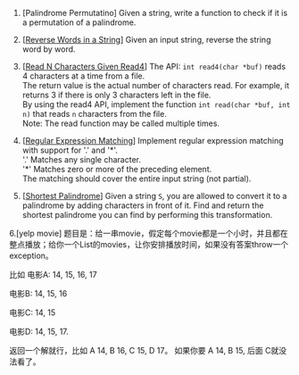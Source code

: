 1. [Palindrome Permutatino] Given a string, write a function to check if it is a permutation of a palindrome.

2. [[Reverse Words in a String](https://leetcode.com/problems/reverse-words-in-a-string/)] Given an input string, reverse the string word by word.

3. [[Read N Characters Given Read4](https://leetcode.com/problems/read-n-characters-given-read4-ii-call-multiple-times/)] The API: `int read4(char *buf)` reads 4 characters at a time from a file.  
The return value is the actual number of characters read. For example, it returns 3 if there is only 3 characters left in the file.  
By using the read4 API, implement the function `int read(char *buf, int n)` that reads `n` characters from the file.  
Note: The read function may be called multiple times.

4. [[Regular Expression Matching](https://leetcode.com/problems/regular-expression-matching/)] Implement regular expression matching with support for '.' and '\*'.  
'.' Matches any single character.  
'\*' Matches zero or more of the preceding element.  
The matching should cover the entire input string (not partial).

5. [[Shortest Palindrome](https://leetcode.com/problems/shortest-palindrome/)] Given a string `S`, you are allowed to convert it to a palindrome by adding characters in front of it. Find and return the shortest palindrome you can find by performing this transformation.

6.[yelp movie] 题目是：给一串movie，假定每个movie都是一个小时，并且都在整点播放；给你一个List的movies，让你安排播放时间，如果没有答案throw一个exception。

比如 电影A: 14, 15, 16, 17

电影B: 14, 15, 16

电影C: 14, 15

电影D: 14, 15, 17.

返回一个解就行，比如 A 14, B 16, C 15, D 17。 如果你要 A 14, B 15, 后面 C就没法看了。

